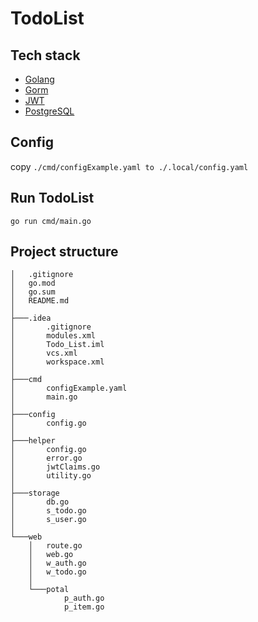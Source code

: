 # TodoList

## Tech stack
- [Golang](https://golang.org/)
- [Gorm](https://gorm.io/)
- [JWT](https://jwt.io/)
- [PostgreSQL](https://www.postgresql.org/)

## Config

copy `./cmd/configExample.yaml to ./.local/config.yaml`

## Run TodoList

```
go run cmd/main.go
```

## Project structure

```
│   .gitignore
│   go.mod
│   go.sum
│   README.md
│
├───.idea
│       .gitignore
│       modules.xml
│       Todo_List.iml
│       vcs.xml
│       workspace.xml
│
├───cmd
│       configExample.yaml
│       main.go
│
├───config
│       config.go
│
├───helper
│       config.go
│       error.go
│       jwtClaims.go
│       utility.go
│
├───storage
│       db.go
│       s_todo.go
│       s_user.go
│
└───web
    │   route.go
    │   web.go
    │   w_auth.go
    │   w_todo.go
    │
    └───potal
            p_auth.go
            p_item.go
```